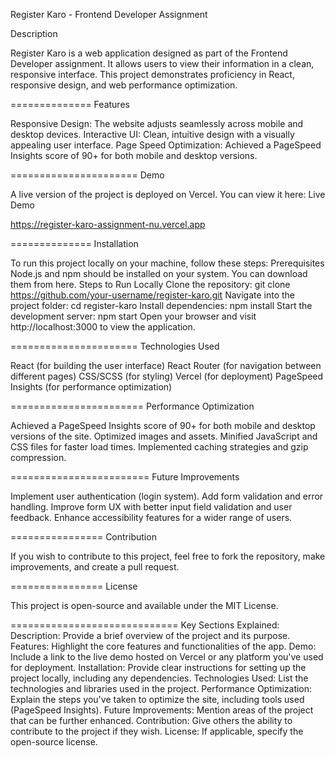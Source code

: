 Register Karo - Frontend Developer Assignment

Description

Register Karo is a web application designed as part of the Frontend Developer assignment. It allows users to view their information in a clean, responsive interface. This project demonstrates proficiency in React, responsive design, and web performance optimization.

==============
Features

Responsive Design: The website adjusts seamlessly across mobile and desktop devices.
Interactive UI: Clean, intuitive design with a visually appealing user interface.
Page Speed Optimization: Achieved a PageSpeed Insights score of 90+ for both mobile and desktop versions.

======================
Demo

A live version of the project is deployed on Vercel. You can view it here:
Live Demo

https://register-karo-assignment-nu.vercel.app

==============
Installation

To run this project locally on your machine, follow these steps:
Prerequisites
Node.js and npm should be installed on your system. You can download them from here.
Steps to Run Locally
Clone the repository:
git clone https://github.com/your-username/register-karo.git
Navigate into the project folder:
cd register-karo
Install dependencies:
npm install
Start the development server:
npm start
Open your browser and visit http://localhost:3000 to view the application.

======================
Technologies Used

React (for building the user interface)
React Router (for navigation between different pages)
CSS/SCSS (for styling)
Vercel (for deployment)
PageSpeed Insights (for performance optimization)

=======================
Performance Optimization

Achieved a PageSpeed Insights score of 90+ for both mobile and desktop versions of the site.
Optimized images and assets.
Minified JavaScript and CSS files for faster load times.
Implemented caching strategies and gzip compression.

========================
Future Improvements

Implement user authentication (login system).
Add form validation and error handling.
Improve form UX with better input field validation and user feedback.
Enhance accessibility features for a wider range of users.

================
Contribution

If you wish to contribute to this project, feel free to fork the repository, make improvements, and create a pull request.

================
License

This project is open-source and available under the MIT License.


=============================
Key Sections Explained:
Description: Provide a brief overview of the project and its purpose.
Features: Highlight the core features and functionalities of the app.
Demo: Include a link to the live demo hosted on Vercel or any platform you've used for deployment.
Installation: Provide clear instructions for setting up the project locally, including any dependencies.
Technologies Used: List the technologies and libraries used in the project.
Performance Optimization: Explain the steps you've taken to optimize the site, including tools used (PageSpeed Insights).
Future Improvements: Mention areas of the project that can be further enhanced.
Contribution: Give others the ability to contribute to the project if they wish.
License: If applicable, specify the open-source license.
